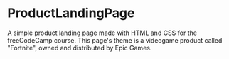 # ProductLandingPage
A simple product landing page made with HTML and CSS for the freeCodeCamp course. This page's theme is a videogame product called "Fortnite", owned and distributed by Epic Games.
